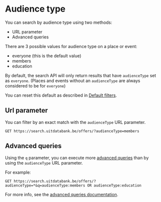 ---
---

# Audience type

You can search by audience type using two methods:

* URL parameter
* Advanced queries

There are 3 possible values for audience type on a place or event:

* everyone \(this is the default value\)
* members
* education

By default, the search API will only return results that have `audienceType` set as `everyone`. \(Places and events without an `audienceType` are always considered to be for `everyone`\)

You can reset this default as described in [Default filters](../../getting_started/default-filters).

## Url parameter

You can filter by an exact match with the `audienceType`  URL parameter.

```
GET https://search.uitdatabank.be/offers/?audienceType=members
```

## Advanced queries

Using the `q` parameter, you can execute more [advanced queries](../../reference/advanced-queries) than by using the `audienceType` URL parameter.

For example:

```
GET https://search.uitdatabank.be/offers/?audienceType=*&q=audienceType:members OR audienceType:education
```

For more info, see the [advanced queries documentation](../../reference/advanced-queries).
